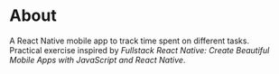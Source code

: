 # About

A React Native mobile app to track time spent on different tasks.  
Practical exercise inspired by *Fullstack React Native: Create Beautiful Mobile Apps with JavaScript and React Native*.
